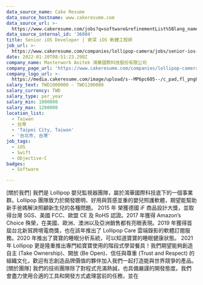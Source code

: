 ```yaml
---
data_source_name: Cake Resume
data_source_hostname: www.cakeresume.com
data_source_url: >-
  https://www.cakeresume.com/jobs?q=software&refinementList%5Blang_name%5D%5B0%5D=English&refinementList%5Bsalary_type%5D=per_year&range%5Bsalary_range%5D%5Bmin%5D=1000000&page=2
data_source_internal_id: '36004'
title: Senior iOS Developer | 資深 iOS 軟體工程師
job_url: >-
  https://www.cakeresume.com/companies/lollipop-camera/jobs/senior-ios-developer-senior-ios-software-engineer
date: 2022-01-20T08:51:23.298Z
company_name: Masterwork Aoitek 鴻華國際科技股份有限公司
company_page_url: 'https://www.cakeresume.com/companies/lollipop-camera'
company_logo_url: >-
  https://media.cakeresume.com/image/upload/s--MP6pc605--/c_pad,fl_png8,h_200,w_200/v1582714636/bnkznsoeqeic9t7xukl1.png
salary_text: TWD1000000 - TWD1200000
salary_currency: TWD
salary_type: per_year
salary_min: 1000000
salary_max: 1200000
location_list:
  - Taiwan
  - 台灣
  - 'Taipei City, Taiwan'
  - '台北市, 台灣'
job_tags:
  - iOS
  - Swift
  - Objective-C
badges:
  - Software

---
```


[關於我們] 我們是 Lollipop 嬰兒監視器團隊，屬於鴻華國際科技底下的一個事業群。Lollipop 團隊致力於開發聰明、好用與質感並重的嬰兒照護軟體，期望能幫助新手爸媽解決照顧新生兒的各種問題。 2015 年 榮獲德國 iF 商品設計大獎，並取得台灣 SGS、美國 FCC、歐盟 CE 及 RoHS 認證。2017 年獲得 Amazon’s Choice 殊榮，在美國、歐洲、澳洲以及亞洲銷售都有亮眼表現。2019 年獲得首屆台北新貿跨境電商獎，也在該年推出了 Lollipop Care 雲端錄影的軟體訂閱服務。2020 年推出了寶寶的睡眠分析系統，可以知道寶寶的睡眠健康狀態。 2021 年 Lollipop 更是隆重推出專門給寶寶使用的階段式學習餐具！我們期望能夠創造自主 (Take Ownership)、開放 (Be Open)、信任與尊重 (Trust and Respect) 的組織文化，歡迎有志創造品牌價值的夥伴加入我們一起打造能與世界競爭的產品。 [關於團隊] 我們的技術團隊除了對程式充滿熱誠，也具備嚴謹的開發態度。我們會盡力使用合適的工具和開發方式處理當前的任務，並在